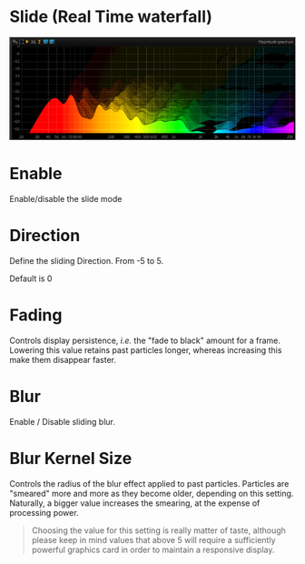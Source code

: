 # Slide (Real Time waterfall)
![](include/SpectrumSlide.png)

# Enable
<link type="document" target="Enable">Enable</link>/disable the slide mode

# Direction
Define the sliding <link type="document" target="Direction">Direction</link>. From -5 to 5.

Default is 0

# Fading
<link type="document" target="Controls">Controls</link>
display persistence, <i>i.e.</i> the "fade to black" amount for a frame. Lowering this value retains
past particles longer, whereas increasing this make them disappear faster.

# Blur
<link type="document" target="Enable">Enable</link> / Disable sliding blur.

# Blur Kernel Size

<link type="document" target="Controls">Controls</link>
the radius of the blur effect applied to past particles. Particles are "smeared" more and more as
they become older, depending on this setting. Naturally, a bigger value increases the smearing, at
the expense of processing power.

> Choosing the value for this setting is really matter of taste, although please
keep in mind values that above 5 will require a sufficiently powerful graphics card in order 
to maintain a responsive display.

